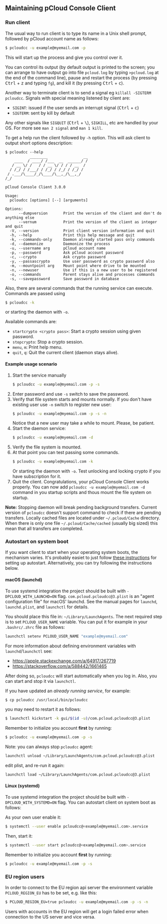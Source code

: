 ## Maintaining pCloud Console Client

### Run client

The usual way to run client is to type its name in a Unix shell prompt,
followed by pCloud account name as follows:

```sh
$ pcloudcc -u example@myemail.com -p
```

This will start up the process and give you control over it.

You can control its output (by default output is printed to the screen;
you can arrange to have output go into file `pcloud.log` by typing
`>pcloud.log` at the end of the command line), pause and restart the
process (by pressing <kbd>Ctrl</kbd> + <kbd>z</kbd> and typing `fg`), and
kill it (by pressing <kbd>Ctrl</kbd> + <kbd>c</kbd>).

Another way to terminate client is to send a signal eg
`killall -SIGTERM pcloudcc`. Signals with special meaning listened by
client are:

- `SIGINT`: issued if the user sends an interrupt signal
  (<kbd>Ctrl</kbd> + <kbd>c</kbd>)
- `SIGTERM`: sent by kill by default

Any other signals like `SIGQUIT` (<kbd>Ctrl</kbd> + <kbd>\\</kbd>),
`SIGKILL`, etc are handled by your OS. For more see `man 2 signal` and
`man 1 kill`.

To get a help run the client followed by `-h` option. This will ask client to
output short options description:

```
$ pcloudcc --help
           ________                __
    ____  / ____/ /___  __  ______/ /
   / __ \/ /   / / __ \/ / / / __  /
  / /_/ / /___/ / /_/ / /_/ / /_/ /
 / .___/\____/_/\____/\__,_/\__,_/
/_/

pCloud Console Client 3.0.0

Usage:
  pcloudcc [options] [--] [arguments]

Options:
      --dumpversion       Print the version of the client and don't do anything else
      --vernum            Print the version of the client as integer and quit
  -V, --version           Print client version information and quit
  -h, --help              Print this help message and quit
  -k, --commands-only     Daemon already started pass only commands
  -d, --daemonize         Daemonize the process
  -u, --username arg      pCloud account name
  -p, --password          Ask pCloud account password
  -c, --crypto            Ask crypto password
  -y, --passascrypto      Use user password as crypto password also
  -m, --mountpoint arg    Mount point where drive to be mounted
  -n, --newuser           Use if this is a new user to be registered
  -o, --commands          Parent stays alive and processes commands
  -s, --savepassword      Save password in database

```

Also, there are several commands that the running service can execute. Commands are passed using

```sh
$ pcloudcc -k
```

or  starting the daemon with `-o`.

Available commands are:
- `startcrypto <crypto pass>`: Start a crypto session using given password.
- `stopcrypto`: Stop a crypto session.
- `menu`, `m`: Print help menu.
- `quit`, `q`: Quit the current client (daemon stays alive).

#### Example usage scenario

1. Start the service manually
   ```sh
   $ pcloudcc -u example@myemail.com -p -s
   ```
2. Enter password and use `-s` switch to save the password.
3. Verify that file system starts and mounts normally. If you don't have
   existing user use `-n` switch to register new user:
   ```sh
   $ pcloudcc -u example@myemail.com -p -s -n
   ```
   Notice that a new user may take a while to mount. Please, be patient.
4. Start the daemon service:
   ```sh
   $ pcloudcc -u example@myemail.com -d
   ```
5. Verify the file system is mounted.
6. At that point you can test passing some commands.
   ```sh
   $ pcloudcc -u example@myemail.com -k
   ```
   Or starting the daemon with `-o`. Test unlocking and locking crypto if you
   have subscription for it.
7. Quit the client. Congratulations, your pCloud Console Client works properly.
   You can now add `pcloudcc -u example@myemail.com -d` command in you startup
   scripts  and thous mount the file system on startup.

**Note:** Stopping daemon will break pending background transfers.
Current version of `pcloudcc` doesn't support command to check if there are
pending transfers. Locally cached files are located under `~/.pcloud/Cache`
directory. When there is only one file `~/.pcloud/Cache/cached` (usually big sized)
this mean that all transfers are completed.

### Autostart on system boot

If you want client to start when your operating system boots, the
mechanism varies. It's probably easiet to just follow
[these instructions](https://www.howtogeek.com/228467/how-to-make-a-program-run-at-startup-on-any-computer/)
for setting up autostart. Alternatively, you can try following the instructions below.

#### macOS (launchd)

To use systemd integration the project should be built  with
`-DPCLOUD_WITH_LAUNCHD=ON` flag. `com.pcloud.pcloudcc@3.plist` is an "agent configuration file" for
macOS' launchd.  See the manual pages for `launchd`, `launchd.plist`, and `launchctl` for details.

You should place this file in: `~/Library/LaunchAgents`. The next required step is to set
`PCLOUD_USER_NAME` variable. You can put it for example in your `.bashrc/.zhrc` file as follows:

```sh
launchctl setenv PCLOUD_USER_NAME "example@myemail.com"
```

For more information about defining environment variables with `launchd`/`launchctl` see:

- https://apple.stackexchange.com/a/64917/267719
- https://stackoverflow.com/a/588442/1661465

After doing so, `pcloudcc` will start automatically  when you log in. Also, you can start and stop
it via `launchctl`.

If you have updated an _already running service_, for example:

```sh
$ cp pcloudcc /usr/local/bin/pcloudcc
```

you may need to restart it as follows:

```sh
$ launchctl kickstart -k gui/$(id -u)/com.pcloud.pcloudcc@3.plist
```

Remember to initialize you account **first** by running:

```sh
$ pcloudcc -u example@myemail.com -p -s
```

Note: you can always stop `pcloudcc` agent:

```sh
launchctl unload ~/Library/LaunchAgents/com.pcloud.pcloudcc@3.plist
```

edit plist, and re-run it again:

```sh
launchctl load ~/Library/LaunchAgents/com.pcloud.pcloudcc@3.plist
```

#### Linux (systemd)

To use systemd integration the project should be built  with
`-DPCLOUD_WITH_SYSTEMD=ON` flag.  You can autostart client on system boot as
follows:

As your own user enable it:

```sh
$ systemctl --user enable pcloudcc@<example@myemail.com>.service
```

Then, start it:

```sh
$ systemctl --user start pcloudcc@<example@myemail.com>.service
```

Remember to initialize you account **first** by running:

```sh
$ pcloudcc -u example@myemail.com -p -s
```

### EU region users

In order to connect to the EU region api server the environment variable
`PCLOUD_REGION_EU` has to be set, e.g. like this:

```sh
$ PCLOUD_REGION_EU=true pcloudcc -u example@myemail.com -p -s -n
```

Users with accounts in the EU region will get a login failed error
when connection to the US server and vice versa.
